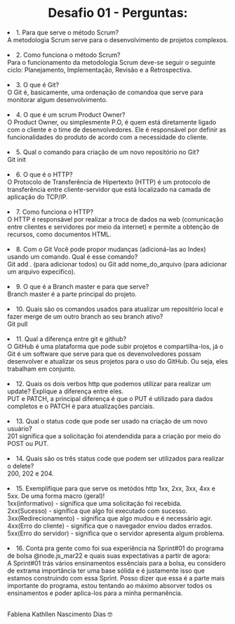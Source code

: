 <!DOCTYPE html>
<html lang="pt-br">
<head>
	<meta charset="UTF-8">
	<meta name="viewport"
	content="width=device-width, initial-scale=1.0">
</head>
<body>
	<h1>
		<center>Desafio 01 - Perguntas:</center>
	</h1>
	<p>
		<li>1. Para que serve o método Scrum?</li>
		A metodologia Scrum serve para o desenvolvimento de projetos complexos. <br><br>
		<li>2. Como funciona o método Scrum?</li>
		Para o funcionamento da metodologia Scrum deve-se seguir o seguinte ciclo: Planejamento, Implementação, Revisão e a Retrospectiva.<br><br>
		<li>3. O que é Git?</li>
		O Git é, basicamente, uma ordenação de comandoa que serve para monitorar algum desenvolvimento.<br><br>
		<li>4. O que é um scrum Product Owner?</li>
		O Product Owner, ou simplesmente P.O, é quem está diretamente ligado com o cliente e o time de desenvolvedores. Ele é responsável por definir as funcionalidades do produto de acordo com a necessidade do cliente.<br><br>
		<li>5. Qual o comando para criação de um novo repositório no Git?</li>
		Git init<br><br>
		<li>6. O que é o HTTP?</li>
		O Protocolo de Transferência de Hipertexto (HTTP) é um protocolo de transferência entre cliente-servidor que está localizado na camada de aplicação do TCP/IP.<br><br>
		<li>7. Como funciona o HTTP?</li>
		O HTTP é responsável por realizar a troca de dados na web (comunicação entre clientes e servidores por meio da internet) e permite a obtenção de recursos, como documentos HTML.<br><br>
		<li>8. Com o Git Você pode propor mudanças (adicioná-las ao Index) usando um comando. Qual é esse comando? </li>
		Git add . (para adicionar todos) ou Git add nome_do_arquivo (para adicionar um arquivo expecifíco).<br><br>
		<li>9. O que é a Branch master e para que serve? </li>
		Branch master é a parte principal do projeto.<br><br>
		<li>10. Quais são os comandos usados para atualizar um repositório local e fazer merge de um outro branch ao seu branch ativo? </li>
		Git pull<br><br>
		<li>11. Qual a diferença entre git e github?</li>
		O GitHub é uma plataforma que pode subir projetos e compartilha-los, já o Git é um software que serve para que os devenvolvedores possam desenvolver e atualizar os seus projetos para o uso do GitHub. Ou seja, eles trabalham em conjunto.<br><br>
		<li>12. Quais os dois verbos http que podemos utilizar para realizar um update? Explique a diferença entre eles.</li>
		PUT e PATCH, a principal diferença é que o PUT é utilizado para dados completos e o PATCH é para atualizações parciais.<br><br>
		<li>13. Qual o status code que pode ser usado na criação de um novo usuário?</li>
		201 significa que a solicitação foi atendendida para a criação por meio do POST ou PUT.<br><br>
		<li>14. Quais são os três status code que podem ser utilizados para realizar o delete? </li>
		200, 202 e 204.<br><br>
		<li>15. Exemplifique para que serve os metódos http 1xx, 2xx, 3xx, 4xx e 5xx. De uma forma macro (geral)!</li>
		1xx(informativo) - significa que uma solicitação foi recebida. <br>
		2xx(Sucesso) - significa que algo foi executado com sucesso. <br>
		3xx(Redirecionamento) - significa que algo mudou e é necessário agir. <br>
		4xx(Erro do cliente) - significa que o navegador enviou dados errados. <br>
		5xx(Erro do servidor) - significa que o servidor apresenta algum problema.<br><br>
		<li>16. Conta pra gente como foi sua experiência na Sprint#01 do programa de bolsa @node.js_mar22 e quais suas expectativas a partir de agora:</li>
		A Sprint#01 trás vários ensinamentos essênciais para a bolsa, eu considero de extrama importância ter uma base sólida e é justamente isso que estamos construindo com essa Sprint. Posso dizer que essa é a parte mais importante do programa, estou tentando ao máximo absorver todos os ensinamentos e poder aplica-los para a minha permanência.  <br><br>
		<p>
			Fablena Kathllen Nascimento Dias	&#x1F913;
			<br>
		</p>
	</p>
</body>
</html>
